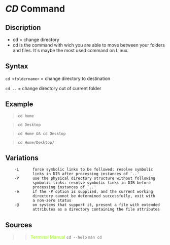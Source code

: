 # _CD_ Command

## Discription
- cd = change directory
- cd is the command with wich you are able to move between your folders and files. It´s maybe the most used command on Linux.

## Syntax
 `cd <foldername>` = change directory to destination

 `cd ..` = change directory out of current folder

## Example
 > `cd home`

 > `cd Desktop`

 > `cd Home && cd Desktop`

 > `cd Home/Desktop/` 

## Variations
```
    -L	    force symbolic links to be followed: resolve symbolic
    		links in DIR after processing instances of `..'
    -P	    use the physical directory structure without following
    		symbolic links: resolve symbolic links in DIR before
    		processing instances of `..'
    -e	    if the -P option is supplied, and the current working
    		directory cannot be determined successfully, exit with
    		a non-zero status
    -@	    on systems that support it, present a file with extended
    		attributes as a directory containing the file attributes
```

## Sources
>> <span style="color:#9f0">Terminal Manual</span> `cd --help` `man cd`
